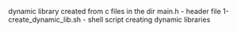 dynamic library created from c files in the dir main.h - header file 1-create_dynamic_lib.sh - shell script creating dynamic libraries
